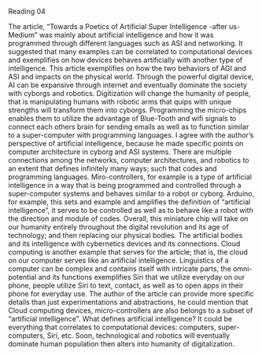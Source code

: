 


Reading 04


The article, “Towards a Poetics of Artificial Super Intelligence -after us- Medium” was mainly about artificial intelligence and how it was programmed through different languages such as ASI and networking.  It suggested that many examples can be correlated to computational devices and exemplifies on how devices behaves artificially with another type of intelligence.  This article exemplifies on how the two behaviors of AGI and ASI and impacts on the physical world.
Through the powerful digital device, AI can be expansive through internet and eventually dominate the society with cyborgs and robotics. Digitization will change the humanity of people, that is manipulating humans with robotic arms that quips with unique strengths will transform them into cyborgs. Programming the micro-chips enables them to utilize the advantage of Blue-Tooth and wifi signals to connect each others brain for sending emails as well as to function similar to a super-computer with programming languages. I agree with the author’s perspective of artificial intelligence, because he made specific points on computer architecture in cyborg and ASI systems. There are multiple connections among the networks, computer architectures, and robotics to an extent that defines infinitely many ways; such that codes and programming languages. Miro-controllers, for example is a type of artificial intelligence in a way that is being programmed and controlled through a super-computer systems and behaves similar to a robot or cyborg. Arduino, for example, this sets and example and amplifies the definition of “artificial intelligence”, it serves to be controlled as well as to behave like a robot with the direction and module of codes. Overall, this miniature chip will take on our humanity entirely throughout the digital revolution and its age of technology; and then replacing our physical bodies. The artificial bodies and its intelligence with cybernetics devices and its connections.  Cloud computing is another example that serves for the article; that is, the cloud on our computer serves like an artificial intelligence. Linguistics of a computer can be complex and contains itself with intricate parts, the omni-potential and its functions exemplifies Siri that we utilize everyday on our phone, people utilize Siri to text, contact, as well as to open apps in their phone for everyday use. The author of the article can provide more specific details than just experimentations and abstractions, he could mention that Cloud computing devices, micro-controllers are also belongs to a subset of “artificial intelligence”. What defines artificial intelligence? It could be everything that correlates to computational devices: computers, super-computers, Siri, etc. Soon, technological and robotics will eventually dominate human population then alters into humanity of digitalization.
